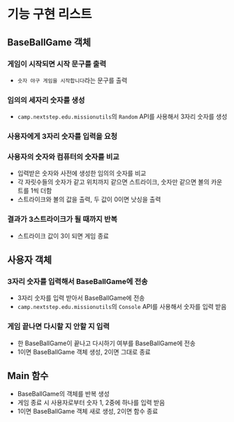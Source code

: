 # 기능 구현 리스트

## BaseBallGame 객체

### 게임이 시작되면 시작 문구를 출력

- `숫자 야구 게임을 시작합니다`라는 문구를 출력

### 임의의 세자리 숫자를 생성

- `camp.nextstep.edu.missionutils`의 `Random` API를 사용해서 3자리 숫자를 생성

### 사용자에게 3자리 숫자를 입력을 요청


### 사용자의 숫자와 컴퓨터의 숫자를 비교

- 입력받은 숫자와 사전에 생성한 임의의 숫자를 비교
- 각 자릿수들의 숫자가 같고 위치까지 같으면 스트라이크, 숫자만 같으면 볼의 카운트를 1씩 더함
- 스트라이크와 볼의 값을 출력, 두 값이 0이면 낫싱을 출력

### 결과가 3스트라이크가 될 때까지 반복

- 스트라이크 값이 3이 되면 게임 종료

## 사용자 객체

### 3자리 숫자를 입력해서 BaseBallGame에 전송

- 3자리 숫자를 입력 받아서 BaseBallGame에 전송
- `camp.nextstep.edu.missionutils`의 `Console` API를 사용해서 숫자를 입력 받음


### 게임 끝나면 다시할 지 안할 지 입력

- 한 BaseBallGame이 끝나고 다시하기 여부를 BaseBallGame에 전송
- 1이면 BaseBallGame 객체 생성, 2이면 그대로 종료

## Main 함수

- BaseBallGame의 객체를 반복 생성
- 게임 종료 시 사용자로부터 숫자 1, 2중에 하나를 입력 받음
- 1이면 BaseBallGame 객체 새로 생성, 2이면 함수 종료